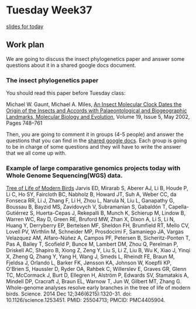 # Tuesday Week37 
[slides for today]()
## Work plan

We are going to discuss the insect phylogenetics paper and answer some questions about it in a shared google docs document.

### The insect phylogenetics paper

You should read this paper before Tuesday class:

Michael W. Gaunt, Michael A. Miles, [An Insect Molecular Clock Dates the Origin of the Insects and Accords with Palaeontological and Biogeographic Landmarks, Molecular Biology and Evolution](https://doi.org/10.1093/oxfordjournals.molbev.a004133), Volume 19, Issue 5, May 2002, Pages 748–761

Then, you are going to comment it in groups (4-5 people) and answer the questions that you can find in the [shared google docs](https://docs.google.com/document/d/14d8IjG2SDBjIJG6Mht5pl9Zf-NmB_tPw4CzJ6lVFWPI/edit?usp=sharing). Each group is going to be in charge of some questions and they will have to write the answer that we all come up with.


### Example of large comparative genomics projects today with Whole Genome Sequencing(WGS) data.
[Tree of Life of Modern Birds](https://www.science.org/lookup/doi/10.1126/science.1253451)
Jarvis ED, Mirarab S, Aberer AJ, Li B, Houde P, Li C, Ho SY, Faircloth BC, Nabholz B, Howard JT, Suh A, Weber CC, da Fonseca RR, Li J, Zhang F, Li H, Zhou L, Narula N, Liu L, Ganapathy G, Boussau B, Bayzid MS, Zavidovych V, Subramanian S, Gabaldón T, Capella-Gutiérrez S, Huerta-Cepas J, Rekepalli B, Munch K, Schierup M, Lindow B, Warren WC, Ray D, Green RE, Bruford MW, Zhan X, Dixon A, Li S, Li N, Huang Y, Derryberry EP, Bertelsen MF, Sheldon FH, Brumfield RT, Mello CV, Lovell PV, Wirthlin M, Schneider MP, Prosdocimi F, Samaniego JA, Vargas Velazquez AM, Alfaro-Núñez A, Campos PF, Petersen B, Sicheritz-Ponten T, Pas A, Bailey T, Scofield P, Bunce M, Lambert DM, Zhou Q, Perelman P, Driskell AC, Shapiro B, Xiong Z, Zeng Y, Liu S, Li Z, Liu B, Wu K, Xiao J, Yinqi X, Zheng Q, Zhang Y, Yang H, Wang J, Smeds L, Rheindt FE, Braun M, Fjeldsa J, Orlando L, Barker FK, Jønsson KA, Johnson W, Koepfli KP, O'Brien S, Haussler D, Ryder OA, Rahbek C, Willerslev E, Graves GR, Glenn TC, McCormack J, Burt D, Ellegren H, Alström P, Edwards SV, Stamatakis A, Mindell DP, Cracraft J, Braun EL, Warnow T, Jun W, Gilbert MT, Zhang G. Whole-genome analyses resolve early branches in the tree of life of modern birds. Science. 2014 Dec 12;346(6215):1320-31. doi: 10.1126/science.1253451. PMID: 25504713; PMCID: PMC4405904.
